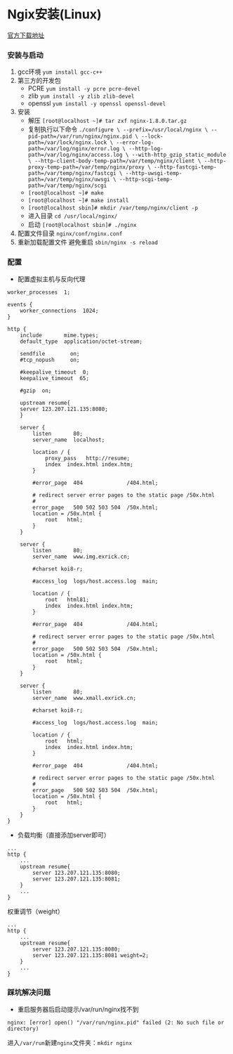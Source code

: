 # Ngix安装(Linux) 

[官方下载地址](http://nginx.org/en/download.html)

### 安装与启动

1. gcc环境 `yum install gcc-c++`
2. 第三方的开发包
    - PCRE `yum install -y pcre pcre-devel`
    - zlib `yum install -y zlib zlib-devel`
    - openssl `yum install -y openssl openssl-devel`
3. 安装
    - 解压 `[root@localhost ~]# tar zxf nginx-1.8.0.tar.gz`
    - 复制执行以下命令
    `./configure \
    --prefix=/usr/local/nginx \
    --pid-path=/var/run/nginx/nginx.pid \
    --lock-path=/var/lock/nginx.lock \
    --error-log-path=/var/log/nginx/error.log \
    --http-log-path=/var/log/nginx/access.log \
    --with-http_gzip_static_module \
    --http-client-body-temp-path=/var/temp/nginx/client \
    --http-proxy-temp-path=/var/temp/nginx/proxy \
    --http-fastcgi-temp-path=/var/temp/nginx/fastcgi \
    --http-uwsgi-temp-path=/var/temp/nginx/uwsgi \
    --http-scgi-temp-path=/var/temp/nginx/scgi`
    - `[root@localhost ~]# make`
    - `[root@localhost ~]# make install`
    - `[root@localhost sbin]# mkdir /var/temp/nginx/client -p`
    - 进入目录 `cd /usr/local/nginx/` 
    - 启动 `[root@localhost sbin]# ./nginx`
4. 配置文件目录 
`nginx/conf/nginx.conf`
5. 重新加载配置文件 避免重启
`sbin/nginx -s reload`

### 配置

- 配置虚拟主机与反向代理
```
worker_processes  1;

events {
    worker_connections  1024;
}

http {
    include       mime.types;
    default_type  application/octet-stream;

    sendfile        on;
    #tcp_nopush     on;

    #keepalive_timeout  0;
    keepalive_timeout  65;

    #gzip  on;

    upstream resume{
	server 123.207.121.135:8080;
    }

    server {
        listen       80;
        server_name  localhost;

        location / {
            proxy_pass   http://resume;
            index  index.html index.htm;
        }

        #error_page  404              /404.html;

        # redirect server error pages to the static page /50x.html
        #
        error_page   500 502 503 504  /50x.html;
        location = /50x.html {
            root   html;
        }
    }

    server {
        listen       80;
        server_name  www.img.exrick.cn;

        #charset koi8-r;

        #access_log  logs/host.access.log  main;

        location / {
            root   html81;
            index  index.html index.htm;
        }

        #error_page  404              /404.html;

        # redirect server error pages to the static page /50x.html
        #
        error_page   500 502 503 504  /50x.html;
        location = /50x.html {
            root   html;
        }
    }

    server {
        listen       80;
        server_name  www.xmall.exrick.cn;

        #charset koi8-r;

        #access_log  logs/host.access.log  main;

        location / {
            root   html;
            index  index.html index.htm;
        }

        #error_page  404              /404.html;

        # redirect server error pages to the static page /50x.html
        #
        error_page   500 502 503 504  /50x.html;
        location = /50x.html {
            root   html;
        }
    }
}
``` 

- 负载均衡（直接添加server即可）
```
...
http {
    ...
    upstream resume{
        server 123.207.121.135:8080;
        server 123.207.121.135:8081;
    } 
    ...
}
``` 
权重调节（weight）
```
...
http {
    ...
    upstream resume{
        server 123.207.121.135:8080;
        server 123.207.121.135:8081 weight=2;
    } 
    ...
}
``` 
### 踩坑解决问题
- 重启服务器后启动提示/var/run/nginx找不到
```
nginx: [error] open() "/var/run/nginx.pid" failed (2: No such file or directory)
```
进入`/var/run`新建`nginx`文件夹：`mkdir nginx`
